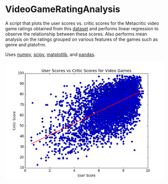 # VideoGameRatingAnalysis
A script that plots the user scores vs. critic scores for the Metacritic video game ratings obtained from this [dataset](https://www.kaggle.com/rush4ratio/video-game-sales-with-ratings) and performs linear regression to observe the relationship between these scores. Also performs mean analysis on the ratings grouped on various features of the games such as genre and platofrm.

Uses [numpy](http://www.numpy.org/), [scipy](https://www.scipy.org/), [matplotlib](http://matplotlib.org/), and [pandas](http://pandas.pydata.org/).

![](/user_vs_critic_scores.png)
